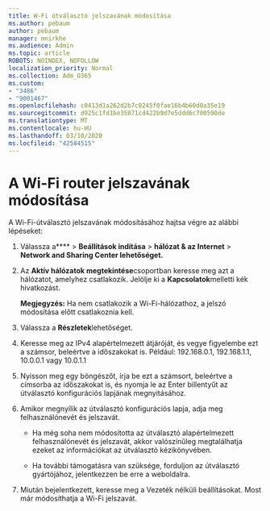 ```yaml
---
title: W-Fi útválasztó jelszavának módosítása
ms.author: pebaum
author: pebaum
manager: mnirkhe
ms.audience: Admin
ms.topic: article
ROBOTS: NOINDEX, NOFOLLOW
localization_priority: Normal
ms.collection: Adm_O365
ms.custom:
- "3486"
- "9001467"
ms.openlocfilehash: c0413d1a262d2b7c0245f0fae16b4b60d0a35e19
ms.sourcegitcommit: d925c1fd1be35071cd422b9d7e5ddd6c700590de
ms.translationtype: MT
ms.contentlocale: hu-HU
ms.lasthandoff: 03/10/2020
ms.locfileid: "42584515"
---
```

# <a name="change-your-wi-fi-router-password"></a>A Wi-Fi router jelszavának módosítása

A Wi-Fi-útválasztó jelszavának módosításához hajtsa végre az alábbi lépéseket:

1. Válassza a**** >  **Beállítások indítása** > **hálózat & az Internet** > **Network and Sharing Center lehetőséget.**

2. Az **Aktív hálózatok megtekintése**csoportban keresse meg azt a hálózatot, amelyhez csatlakozik. Jelölje ki a **Kapcsolatok**melletti kék hivatkozást.<br>

   **Megjegyzés:** Ha nem csatlakozik a Wi-Fi-hálózathoz, a jelszó módosítása előtt csatlakoznia kell.

3. Válassza a **Részletek**lehetőséget.

4. Keresse meg az IPv4 alapértelmezett átjáróját, és vegye figyelembe ezt a számsor, beleértve a időszakokat is. Például: 192.168.0.1, 192.168.1.1, 10.0.0.1 vagy 10.0.1.1

5. Nyisson meg egy böngészőt, írja be ezt a számsort, beleértve a címsorba az időszakokat is, és nyomja le az Enter billentyűt az útválasztó konfigurációs lapjának megnyitásához.

6. Amikor megnyílik az útválasztó konfigurációs lapja, adja meg felhasználónevét és jelszavát.<br>
   - Ha még soha nem módosította az útválasztó alapértelmezett felhasználónevét és jelszavát, akkor valószínűleg megtalálhatja ezeket az információkat az útválasztó kézikönyvében.

   - Ha további támogatásra van szüksége, forduljon az útválasztó gyártójához, jelentkezzen be erre a weboldalra.

7. Miután bejelentkezett, keresse meg a Vezeték nélküli beállításokat. Most már módosíthatja a Wi-Fi jelszavát.
